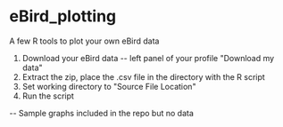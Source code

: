 # eBird_plotting
A few R tools to plot your own eBird data

1) Download your eBird data
	-- left panel of your profile "Download my data"
2) Extract the zip, place the .csv file in the directory with the R script
3) Set working directory to "Source File Location"
4) Run the script

-- Sample graphs included in the repo but no data

